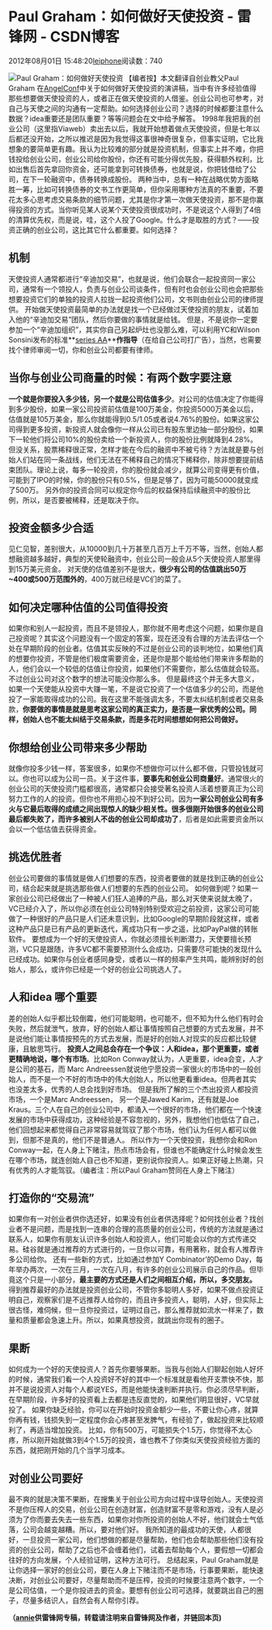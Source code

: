 
# Paul Graham：如何做好天使投资 - 雷锋网 - CSDN博客


2012年08月01日 15:48:20[leiphone](https://me.csdn.net/leiphone)阅读数：740


![Paul Graham：如何做好天使投资](http://www.leiphone.com/wp-content/uploads/2012/08/paul-graham-y-combinator-150x150.png)
【编者按】本文翻译自创业教父Paul Graham 在[AngelConf](http://angelconf.org/)中关于如何做好天使投资的演讲稿，当中有许多经验值得那些想要做天使投资的人，或者正在做天使投资的人借鉴。创业公司也可参考，对自己与天使之间的沟通有一定帮助。如何选择创业公司？选择的时候都要注意什么数据？idea重要还是团队重要？等等问题会在文中给予解答。
1998年我把我的创业公司（这里指Viaweb）卖出去以后，我就开始想着做点天使投资，但是七年以后都还没开始，之所以推迟是因为我觉得这事很神奇很复杂，但事实证明，它比我想象的要简单更有趣。我认为比较难的部分就是投资机制，但事实上并不难，你把钱投给创业公司，创业公司给你股份，你还有可能分得优先股，获得额外权利，比如出售后首先拿回你资金，还可能拿到可转换债券，也就是说，你把钱借给了公司，在下一轮融资中，债券转换成股份。
两种当中，总有一种在战略优势方面略胜一筹，比如可转换债券的文书工作更简单，但你采用哪种方法真的不重要，不要花太多心思考虑交易条款的细节问题，尤其是你才第一次做天使投资，那不是你赢得投资的方式。当你听见某人说某个天使投资很成功时，不是说这个人得到了4倍的清算优先权，而是说，哇，这个人投了Google。什么才是取胜的方式？——投资正确的创业公司，这比其它什么都重要。如何选择？
## 机制
天使投资人通常都进行“辛迪加交易”，也就是说，他们会联合一起投资同一家公司，通常有一个领投人，负责与创业公司谈条件，但有时也会创业公司也会把那些想要投资它们的单独的投资人拉拢一起投资他们公司，文书则由创业公司的律师提供。
开始做天使投资最简单的办法就是找一个已经做过天使投资的朋友，试着加入他的“辛迪加交易”团队，然后你要做的事情就是给钱。
但是，不是说你一定要参加一个“辛迪加组织”，其实你自己另起炉灶也没那么难，可以利用YC和Wilson Sonsini发布的标准**[series
 AA](http://ycombinator.com/seriesaa.html)****作指导**（在给自己公司打广告），当然，也需要找个律师审阅一切，你和创业公司都要有律师。
## 当你与创业公司商量的时候：有两个数字要注意
**一个就是你要投入多少钱，另一个就是公司估值多少**。对公司的估值决定了你能得到多少股份，如果一家公司投资前估值是100万美金，你投资5000万美金以后，估值就是105万美金，那么你就能得到0.5/1.05或者说4.76%的股份。如果这家公司得到更多投资，新投资人就会像你一样从公司已有股东里边抽一部分股份，如果下一轮他们将公司10%的股份卖给一个新投资人，你的股份比例就降到4.28%。
但没关系，股票稀释很正常，怎样才能在今后的融资中不被亏待？方法就是要与创始人们站在同一条战线，他们无法在不稀释自己的情况下稀释你，除非想要提前结束团队。理论上说，每多一轮投资，你的股份就会减少，就算公司变得更有价值，可能到了IPO的时候，你的股份只有0.5%，但是足够了，因为可能50000就变成了500万。
另外你的投资合同可以规定你今后的权益保持后续融资中的股份比例，所以，是否要被稀释，还是取决于你。
## 投资金额多少合适
见仁见智，差别很大，从10000到几十万甚至几百万上千万不等，当然，创始人都想融资越多越好，典型的天使轮融资中，创业公司一般会从5个天使投资人那里得到15万美元资金。
对天使的估值差别不是很大，**很少有公司的估值跳出50万~400或500万范围外的**，400万就已经是VC们的菜了。
## 如何决定哪种估值的公司值得投资
如果你和别人一起投资，而且不是领投人，那你就不用考虑这个问题，如果你是自己投资呢？其实这个问题没有一个固定的答案，现在还没有合理的方法去评估一个处在早期阶段的创业者。估值其实反映的不过是创业公司的谈判地位，如果他们真的想要你投资，不管是他们极度需要资金，还是你是那个能给他们带来许多帮助的人，他们会以一个较低的估值让你投资，如果他们不需要你，那么估值就会较高。不过创业公司对这个数字的想法可能没你那么多。
但是最终这个并无多大意义，如果一个天使能从投资中大赚一笔，不是说它投资了一个估值多少的公司，而是他投了一家能取得成功的公司。我在这里不能强调太多，不要太纠结机制或者交易条款，**你要做的事情是就是思考这家公司的真正实力，是否是一家优秀的公司。同样，创始人也不能太纠结于交易条款，而是多花时间想想如何把公司做好。**
## 你想给创业公司带来多少帮助
就像你投多少钱一样，答案很多，如果你不想做你可以什么都不做，只管投钱就可以。你也可以成为公司一员。关于这件事，**要事先和创业公司商量好**。通常很火的创业公司的天使投资门槛都很高，通常都只会接受著名投资人活着想要真正为公司努力工作的人的投资。但你也不用担心投不到好公司。因为**一家公司创业公司有多火与它最后取得的成绩之间出现惊人的缺少相关性。很多很刚开始很多的创业公司最后都失败了，而许多被别人不齿的创业公司却成功了**，后者是如此需要资金所以会以一个低估值去获得资金。
## 挑选优胜者
创业公司要做的事情就是做人们想要的东西，投资者要做的就是找到正确的创业公司，结合起来就是挑选那些做人们想要的东西的创业公司。
如何做到呢？如果一家创业公司已经做出了一种被人们狂人追捧的产品，那么对天使来说就太晚了，VC已经介入了，所以你必须在创业公司特别特别受欢迎之前投资，这家公司可能做了一种很好的产品只是人们还未意识到，比如Google的早期阶段就这样，或者这种产品只是已有产品的更新迭代，离成功只有一步之遥，比如PayPal做的转账软件。
要想成为一个好的天使投资人，你就必须擅长判断潜力，天使要擅长预测，VC只是跟随，许多VC都不需要预测什么会成功，只需要尽可能快的发现什么已经成功。如果你与创业者感同身受，或者以一样的频率产生共鸣，能辨别好的创始人，那么，或许你已经是一个好的创业公司挑选人了。
## 人和idea 哪个重要
差的创始人似乎都比较倒霉，他们可能聪明，也可能不，但不知为什么他们有时会失败，然后就泄气，放弃，好的创始人都让事情按照自己想要的方式去发展，并不是说他们能让事情按预先的方式去发展，而是好的创始人对现实的反应都比较健康，且敏思笃行。
**投资人之间总会存在一个争议：人和idea，那个更重要，或者更精确地说，哪个有市场**。比如Ron
 Conway就认为，人更重要，idea会变，人才是公司的基石，而 Marc Andreessen就说他宁愿投资一家很火的市场中的一般创始人，而不是一个不好的市场中的伟大创始人，所以他更看重idea。但两者其实也没差太多，优秀的人总会找到好市场。
但是我所了解的三个杰出投资人都投资市场，一个是Marc Andreessen， 另一个是Jawed Karim，还有就是Joe Kraus。三个人在自己的创业公司中，都涌入一个很好的市场，他们都在一个快速发展的市场中获得成功，这种经验是不容忽视的，另外，我想他们也低估了自己，他们回想起来都觉得自己非常容易就驾驭了那个市场，他们认为任何人都可以做到，但那不是真的，他们不是普通人。
所以作为一个天使投资，我想你会和Ron Conway一起，在人身上下赌注，热点市场会有，但谁也不能确定什么时候会发生在哪个市场，就连创始人自己也不知道，更别说你投资人。如果正好碰上热潮，只有优秀的人才能驾驭。（编者注：所以Paul Graham赞同在人身上下赌注）
## 打造你的“交易流”
如果你有一对创业者供你选还好，如果没有创业者供选择呢？如何找创业者？找创业者不是问题，而是找到一连串的合理的高质量的创业公司，传统的方法就是通过联系人，如果你有朋友认识许多创始人和投资人，他们可能会以你的方式传递交易。硅谷就是通过推荐的方式进行的，一旦你以可靠，有用著称，就会有人推荐许多公司给你。
还有一些新的方式，比如通过参加Y Combinator’的Demo Day，每年举办两次，一次在三月，一次在八月，有许多的创业公司展示自己的作品。但毕竟这个只是一小部分，**最主要的方式还是人们之间相互介绍，所以，多交朋友。**
得到推荐最好的办法就是投资创业公司，不管你多聪明人多好，如果不做点投资证明自己，观察家们是不远推荐人给你的，而且许多投资人，聪明，人好，但实际上很古怪，难伺候，但一旦你投资过，证明过自己，那么推荐就如流水一样来了，数量和质量都会急速上升。所以，如果真想投资，就跳出你现有的圈子。
## 果断
如何成为一个好的天使投资人？首先你要够果断。当我与创始人们聊起创始人好坏的时候，通常我们看一个人投资好不好的其中一个标准就是看他开支票快不快，那并不是说投资人对每个人都说YES，而是他能快速判断并执行。你必须尽早判断，在早期阶段，许多好的投资看上去都是违反直觉的，如果他们明显很好，VC早就投了。
如果你缺乏经验，你可以在开始时投资金额少一些，不要让你心疼，就算你再有钱，钱损失到一定程度你会心疼甚至发脾气，有经验了，做起投资来比较顺利了，再适当增加投资。
比如，你有500万，可能损失个1.5万，你觉得不太心疼，所以刚开始就做3到4个1.5万的投资，谁也教不了你类似天使投资经验方面的东西，就把刚开始的几个当学习成本。
## 对创业公司要好
最不爽的就是决策不果断，在搜集关于创业公司方向过程中误导创始人。天使投资不是你压榨人的交易，创业公司在创造财富，创造财富不是零和游戏，没有人是必须为了你而要去失去一些东西，如果你对你所投资的创始人不好，他们就会士气低落，公司会越变越糟。所以，要对他们好。
我所知道的最成功的天使，人都很好，一旦投资一家公司，他们想做的都是尽量帮助，他们也会帮助那些他们没有投资的创业公司，帮助了之后也不会缠着他们，试着去帮助每个人，要假想一切都会往好的方向发展，个人经验证明，这种方法可行。
总结起来，Paul Graham就是让你选择一家好的创业公司，要在人身上下赌注而不是市场，行事要果断，能快速决断，对创业公司要好，尽量帮助而不是压榨，投资的时候要注意两个数字，一个是公司估值，一个是你投进去的资金。要想有创业公司可选择，就要跳出自己的圈子，尽量多结识人，自然会有人帮你引荐。

**（****[annie](http://www.leiphone.com/author/annie)****供****雷锋网****专稿，转载请注明来自雷锋网及作者，并链回本页)**

